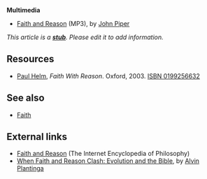 **Multimedia**

-   [Faith and Reason](http://www.desiringgod.org/media/audio/2007/20070315.mp3)
    (MP3), by [John Piper](John_Piper "John Piper")

*This article is a **[stub](http://www.theopedia.com/Category:Theopedia_stubs "Category:Theopedia stubs")**. Please edit it to add information.*
## Resources

-   [Paul Helm](Paul_Helm "Paul Helm"), *Faith With Reason*.
    Oxford, 2003.
    [ISBN 0199256632](http://www.theopedia.com/Special:BookSources/0199256632)

## See also

-   [Faith](Faith "Faith")

## External links

-   [Faith and Reason](http://www.iep.utm.edu/f/faith-re.htm) (The
    Internet Encyclopedia of Philosophy)
-   [When Faith and Reason Clash: Evolution and the Bible](http://www.asa3.org/ASA/dialogues/Faith-reason/CRS9-91Plantinga1.html),
    by [Alvin Plantinga](Alvin_Plantinga "Alvin Plantinga")



